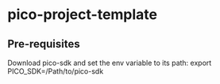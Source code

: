 # pico-project-template

## Pre-requisites
Download pico-sdk and set the env variable to its path: export PICO_SDK=/Path/to/pico-sdk
